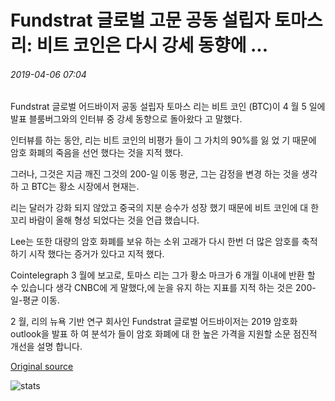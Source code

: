 # Fundstrat 글로벌 고문 공동 설립자 토마스 리: 비트 코인은 다시 강세 동향에 ...

###### 2019-04-06 07:04

Fundstrat 글로벌 어드바이저 공동 설립자 토마스 리는 비트 코인 (BTC)이 4 월 5 일에 발표 블룸버그와의 인터뷰 중 강세 동향으로 돌아왔다 고 말했다.

인터뷰를 하는 동안, 리는 비트 코인의 비평가 들이 그 가치의 90%를 잃 었 기 때문에 암호 화폐의 죽음을 선언 했다는 것을 지적 했다.

그러나, 그것은 지금 깨진 그것의 200-일 이동 평균, 그는 감정을 변경 하는 것을 생각 하 고 BTC는 황소 시장에서 현재는.

리는 달러가 강화 되지 않았고 중국의 지분 승수가 성장 했기 때문에 비트 코인에 대 한 꼬리 바람이 올해 형성 되었다는 것을 언급 했습니다.

Lee는 또한 대량의 암호 화폐를 보유 하는 소위 고래가 다시 한번 더 많은 암호를 축적 하기 시작 했다는 증거가 있다고 지적 했다.

Cointelegraph 3 월에 보고로, 토마스 리는 그가 황소 마크가 6 개월 이내에 반환 할 수 있습니다 생각 CNBC에 게 말했다,에 눈을 유지 하는 지표를 지적 하는 것은 200-일-평균 이동.

2 월, 리의 뉴욕 기반 연구 회사인 Fundstrat 글로벌 어드바이저는 2019 암호화 outlook을 발표 하 여 분석가 들이 암호 화폐에 대 한 높은 가격을 지원할 소문 점진적 개선을 설명 합니다.

[Original source](https://cointelegraph.com/news/fundstrat-global-advisors-co-founder-thomas-lee-bitcoin-is-back-in-a-bullish-trend)

![stats](https://c.statcounter.com/11760860/0/a89fa40b/1/ "stats")
